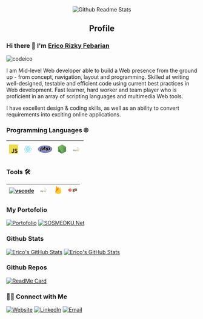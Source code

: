 <p align="center">
 <img width="100px" src="https://res.cloudinary.com/anuraghazra/image/upload/v1594908242/logo_ccswme.svg" align="center" alt="Github Readme Stats" />
 <h2 align="center">Profile</h2>
</p>

### Hi there 👋 I'm [Erico Rizky Febarian](http://bangcode.my.id)

<img src="https://komarev.com/ghpvc/?username=codeico" alt="codeico" />

<div>
 <p>
I am Mid-level Web developer able to build a Web presence from the ground up - from concept, navigation, layout and programming. Skilled at writing well-designed, testable and efficient code using current best practices in Web development. Fast learner, hard worker and team player who is proficient in an array of scripting languages and multimedia Web tools.

I have excellent design & coding skills, as well as an ability to convert requirements into exciting online applications.
</p>
</div>

### Programming Languages 🌐

| [<img src="https://raw.githubusercontent.com/github/explore/80688e429a7d4ef2fca1e82350fe8e3517d3494d/topics/javascript/javascript.png" alt="jQuery" width="24">](https://jquery.com/) | [<img src="https://raw.githubusercontent.com/github/explore/80688e429a7d4ef2fca1e82350fe8e3517d3494d/topics/react/react.png" alt="React" width="24">](https://reactjs.org/) | [<img src="https://raw.githubusercontent.com/github/explore/80688e429a7d4ef2fca1e82350fe8e3517d3494d/topics/php/php.png" alt="php" width="38">](https://php.net/) | [<img src="https://raw.githubusercontent.com/github/explore/80688e429a7d4ef2fca1e82350fe8e3517d3494d/topics/nodejs/nodejs.png" alt="Ruby" width="24">](https://nodejs.org/) | [<img src="https://raw.githubusercontent.com/github/explore/80688e429a7d4ef2fca1e82350fe8e3517d3494d/topics/mysql/mysql.png" alt="MySql" width="24">](https://www.mysql.com/)
|---|---|---|---|---|
 
### Tools 🛠️

| [<img src="https://upload.wikimedia.org/wikipedia/commons/thumb/2/2d/Visual_Studio_Code_1.18_icon.svg/1200px-Visual_Studio_Code_1.18_icon.svg.png" alt="vscode" width="24">](https://code.visualstudio.com/) | [<img src="https://raw.githubusercontent.com/github/explore/80688e429a7d4ef2fca1e82350fe8e3517d3494d/topics/mysql/mysql.png" alt="mysql" width="24">](https://www.mysql.com/) |  [<img src="https://raw.githubusercontent.com/github/explore/80688e429a7d4ef2fca1e82350fe8e3517d3494d/topics/firebase/firebase.png" alt="firebase" width="24">](https://firebase.google.com/) | [<img src="https://raw.githubusercontent.com/github/explore/80688e429a7d4ef2fca1e82350fe8e3517d3494d/topics/git/git.png" alt="Git" width="24">](https://git-scm.com/) 
|---|---|---|---|

### My Portofolio

<p align="left">
<a href="https://www.bangcode.my.id" target="_blank"><img alt="Portofolio" src="https://img.shields.io/badge/Website-www.bangcode.my.id-red?style=flat&logo=google-chrome"></a>
<a href="https://www.sosmedku.net" target="_blank"><img alt="SOSMEDKU.Net" src="https://img.shields.io/badge/Website-www.sosmedku.net-blue?style=flat&logo=google-chrome"></a>
</p>

### Github Stats

[![Erico's GitHub Stats](https://github-readme-stats.vercel.app/api/top-langs/?username=codeico&layout=compac)](https://github.com/codeico) [![Erico's GitHub Stats](https://github-readme-stats.vercel.app/api?username=codeico&show_icons=true&theme=tokyonight)](https://github.com/codeico)

### Github Repos

[![ReadMe Card](https://github-readme-stats.vercel.app/api/pin/?username=codeico&repo=portofolio&show_owner=true)](https://github.com/codeico/portofolio)

<h3> 🤝🏻 Connect with Me </h3>

<p align="left">
<a href="https://www.bangcode.my.id" target="_blank"><img alt="Website" src="https://img.shields.io/badge/Website-www.bangcode.my.id-red?style=flat&logo=google-chrome"></a>
<a href="https://www.linkedin.com/in/bangico/" target="_blank"><img alt="LinkedIn" src="https://img.shields.io/badge/LinkedIn-@bangico-red?style=flat&logo=linkedin"></a>
<a href="mailto:bangico2002@gmail.com"><img alt="Email" src="https://img.shields.io/badge/Email-bangico2002@gmail.com-red?style=flat&logo=gmail"></a>
</p>
